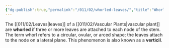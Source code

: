 ```yaml
---
{"dg-publish":true,"permalink":"/011/02/whorled-leaves/","title":"Whorled Leaves","tags":["BIOL412"]}
---
```


The [[011/02/Leaves\|leaves]] of a [[011/02/Vascular Plants\|vascular plant]] are **whorled** if three or more leaves are attached to each node of the stem. The term whorl refers to a circular, ovular, or arced shape; the leaves attach to the node on a lateral plane. This phenomenon is also known as a **verticil**.